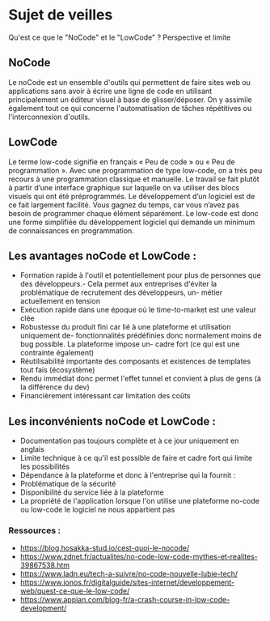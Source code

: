 # Sujet de veilles

Qu'est ce que le "NoCode" et le "LowCode" ? Perspective et limite

## NoCode

Le noCode est un ensemble d'outils qui permettent de faire sites web ou applications sans avoir à écrire une ligne de code en utilisant principalement un éditeur visuel à base de glisser/déposer. On y assimile également tout ce qui concerne l'automatisation de tâches répétitives ou l'interconnexion d'outils.

## LowCode

Le terme low-code signifie en français « Peu de code » ou « Peu de programmation ». Avec une programmation de type low-code, on a très peu recours à une programmation classique et manuelle. Le travail se fait plutôt à partir d’une interface graphique sur laquelle on va utiliser des blocs visuels qui ont été préprogrammés. Le développement d’un logiciel est de ce fait largement facilité. Vous gagnez du temps, car vous n’avez pas besoin de programmer chaque élément séparément. Le low-code est donc une forme simplifiée du développement logiciel qui demande un minimum de connaissances en programmation.

## Les avantages noCode et LowCode :

- Formation rapide à l'outil et potentiellement pour plus de personnes que des développeurs.- Cela permet aux entreprises d'éviter la problématique de recrutement des développeurs, un- métier actuellement en tension
- Exécution rapide dans une époque où le time-to-market est une valeur clée
- Robustesse du produit fini car lié à une plateforme et utilisation uniquement de- fonctionnalités prédéfinies donc normalement moins de bug possible. La plateforme impose un- cadre fort (ce qui est une contrainte également)
- Réutilisabilité importante des composants et existences de templates tout fais (écosystème)
- Rendu immédiat donc permet l'effet tunnel et convient à plus de gens (à la différence du dev)
- Financièrement intéressant car limitation des coûts

## Les inconvénients noCode et LowCode :

- Documentation pas toujours complète et à ce jour uniquement en anglais
- Limite technique à ce qu'il est possible de faire et cadre fort qui limite les possibilités
- Dépendance à la plateforme et donc à l'entreprise qui la fournit :
- Problématique de la sécurité
- Disponibilité du service liée à la plateforme 
- La propriété de l'application lorsque l'on utilise une plateforme no-code ou low-code le logiciel ne nous appartient pas

### Ressources : 

- https://blog.hosakka-stud.io/cest-quoi-le-nocode/
- https://www.zdnet.fr/actualites/no-code-low-code-mythes-et-realites-39867538.htm
- https://www.ladn.eu/tech-a-suivre/no-code-nouvelle-lubie-tech/
- https://www.ionos.fr/digitalguide/sites-internet/developpement-web/quest-ce-que-le-low-code/
- https://www.appian.com/blog-fr/a-crash-course-in-low-code-development/